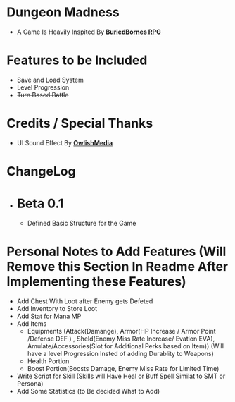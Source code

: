 # Dungeon Madness
 - A Game Is Heavily Inspited By [**BuriedBornes RPG**](https://store.steampowered.com/app/2153310/Buriedbornes__Dungeon_RPG/)
# Features to be Included
 - Save and Load System
 - Level Progression
 - ~~Turn Based Battle~~
# Credits / Special Thanks
 - UI Sound Effect By [**OwlishMedia**](https://opengameart.org/content/8-bit-sound-effect-pack)
# ChangeLog
 - # Beta 0.1
   - Defined Basic Structure for the Game
# Personal Notes to Add Features (Will Remove this Section In Readme After Implementing these Features)
 - Add Chest With Loot after Enemy gets Defeted
 - Add Inventory to Store Loot
 - Add Stat for Mana MP
 - Add Items
   - Equipments (Attack(Damange), Armor(HP Increase / Armor Point /Defense DEF ) , Sheld(Enemy Miss Rate Increase/ Evation EVA), Amulate/Accessories(Slot for Additional Perks based on Item)) (Will have a level Progression Insted of adding Durablity to Weapons)
   - Health Portion
   - Boost Portion(Boosts Damage, Enemy Miss Rate for Limited Time)
 - Write Script for Skill (Skills will Have Heal or Buff Spell Similat to SMT or Persona)
 - Add Some Statistics (to Be decided What to Add)
